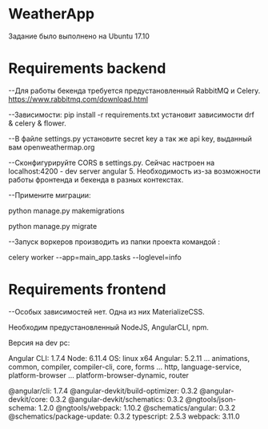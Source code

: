 # WeatherApp
Задание было выполнено на Ubuntu 17.10
# Requirements backend
--Для работы бекенда требуется предустановленный RabbitMQ и Celery.
https://www.rabbitmq.com/download.html

--Зависимости:
pip install -r requirements.txt установит зависимости drf & celery & flower.

--В файле settings.py установите secret key а так же api key, выданный вам openweathermap.org

--Сконфигурируйте CORS в settings.py. Сейчас настроен на localhost:4200 - dev server angular 5. Необходимость из-за возможности работы фронтенда и бекенда в разных контекстах.

--Примените миграции:

python manage.py makemigrations

python manage.py migrate

--Запуск воркеров производить из папки проекта командой :

celery worker --app=main_app.tasks --loglevel=info

# Requirements frontend
--Особых зависимостей нет. Одна из них MaterializeCSS.

Необходим предустановленный NodeJS, AngularCLI, npm.

Версия на dev pc:

Angular CLI: 1.7.4
Node: 6.11.4
OS: linux x64
Angular: 5.2.11
... animations, common, compiler, compiler-cli, core, forms
... http, language-service, platform-browser
... platform-browser-dynamic, router

@angular/cli: 1.7.4
@angular-devkit/build-optimizer: 0.3.2
@angular-devkit/core: 0.3.2
@angular-devkit/schematics: 0.3.2
@ngtools/json-schema: 1.2.0
@ngtools/webpack: 1.10.2
@schematics/angular: 0.3.2
@schematics/package-update: 0.3.2
typescript: 2.5.3
webpack: 3.11.0


